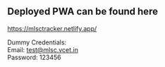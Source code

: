 ## Deployed PWA can be found here
https://mlsctracker.netlify.app/

Dummy Credentials:<br>
Email: test@mlsc.vcet.in<br>
Password: 123456

